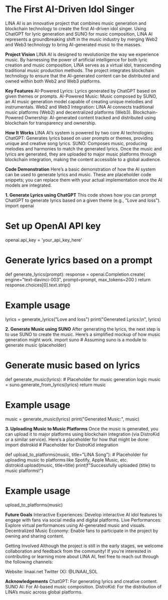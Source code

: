 # The First AI-Driven Idol Singer
LINA AI is an innovative project that combines music generation and blockchain technology to create the first AI-driven idol singer. Using ChatGPT for lyric generation and SUNO for music composition, LINA AI represents a groundbreaking shift in the music industry by merging Web2 and Web3 technology to bring AI-generated music to the masses.

**Project Vision**
LINA AI is designed to revolutionize the way we experience music. By harnessing the power of artificial intelligence for both lyric creation and music composition, LINA serves as a virtual idol, transcending traditional music production methods. The project integrates blockchain technology to ensure that the AI-generated content can be distributed and owned within both Web2 and Web3 platforms.

__Key Features__
AI-Powered Lyrics: Lyrics generated by ChatGPT based on given themes or prompts.
AI-Powered Music: Music composed by SUNO, an AI music generation model capable of creating unique melodies and instrumentals.
Web2 and Web3 Integration: LINA AI connects traditional music platforms (Web2) and decentralized platforms (Web3).
Blockchain-Powered Ownership: AI-generated content tracked and distributed using blockchain for transparency and ownership.

**How It Works**
LINA AI’s system is powered by two core AI technologies:
ChatGPT: Generates lyrics based on user prompts or themes, providing unique and creative song lyrics.
SUNO: Composes music, producing melodies and harmonies to match the generated lyrics.
Once the music and lyrics are generated, they are uploaded to major music platforms through blockchain integration, making the content accessible to a global audience.

**Code Demonstration**
Here’s a basic demonstration of how the AI system can be used to generate lyrics and music. These are placeholder code snippets; you can replace them with your actual implementation once the AI models are integrated.

__1. Generate Lyrics using ChatGPT__
This code shows how you can prompt ChatGPT to generate lyrics based on a given theme (e.g., "Love and loss").
import openai

# Set up OpenAI API key
openai.api_key = 'your_api_key_here'

# Generate lyrics based on a prompt
def generate_lyrics(prompt):
    response = openai.Completion.create(
        engine="text-davinci-003",
        prompt=prompt,
        max_tokens=200
    )
    return response.choices[0].text.strip()

# Example usage
lyrics = generate_lyrics("Love and loss")
print("Generated Lyrics:\n", lyrics)

__2. Generate Music using SUNO__
After generating the lyrics, the next step is to use SUNO to create the music. Here’s a simplified mockup of how music generation might work.
import suno  # Assuming suno is a module to generate music (placeholder)

# Generate music based on lyrics
def generate_music(lyrics):
    # Placeholder for music generation logic
    music = suno.generate_from_lyrics(lyrics)
    return music

# Example usage
music = generate_music(lyrics)
print("Generated Music:", music)

__3. Uploading Music to Music Platforms__
Once the music is generated, you can upload it to major platforms using blockchain integration (via DistroKid or a similar service). Here’s a placeholder for how that might be done:
import distrokid  # Placeholder for DistroKid integration

def upload_to_platforms(music, title="LINA Song"):
    # Placeholder for uploading music to platforms like Spotify, Apple Music, etc.
    distrokid.upload(music, title=title)
    print(f"Successfully uploaded {title} to music platforms!")

# Example usage
upload_to_platforms(music)

**Future Goals**
Interactive Experiences: Develop interactive AI idol features to engage with fans via social media and digital platforms.
Live Performances: Explore virtual performances using AI-generated music and visuals.
Decentralized Music Economy: Enable fans to participate in the project by owning and sharing content.

Getting Involved
Although the project is still in the early stages, we welcome collaboration and feedback from the community! If you’re interested in contributing or learning more about LINA AI, feel free to reach out through the following channels:

Website: linaai.net
Twitter (X): @LINAAI_SOL

**Acknowledgements**
ChatGPT: For generating lyrics and creative content.
SUNO AI: For AI-based music composition.
DistroKid: For the distribution of LINA’s music across global platforms.
